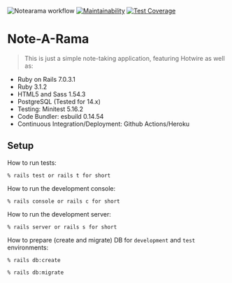 ![Notearama workflow](https://github.com/tflem/note_a_rama/actions/workflows/notearama.yml/badge.svg)
[![Maintainability](https://api.codeclimate.com/v1/badges/d4a02ea42439340f3dfa/maintainability)](https://codeclimate.com/github/tflem/note_a_rama/maintainability)
[![Test Coverage](https://api.codeclimate.com/v1/badges/d4a02ea42439340f3dfa/test_coverage)](https://codeclimate.com/github/tflem/note_a_rama/test_coverage)

# Note-A-Rama

> This is just a simple note-taking application, featuring Hotwire as well as:

- Ruby on Rails 7.0.3.1
- Ruby 3.1.2
- HTML5 and Sass 1.54.3
- PostgreSQL (Tested for 14.x)
- Testing: Minitest 5.16.2
- Code Bundler: esbuild 0.14.54
- Continuous Integration/Deployment: Github Actions/Heroku

## Setup

How to run tests:

```
% rails test or rails t for short
```

How to run the development console:

```
% rails console or rails c for short
```

How to run the development server:

```
% rails server or rails s for short
```

How to prepare (create and migrate) DB for `development` and `test` environments:

```
% rails db:create

% rails db:migrate
```
